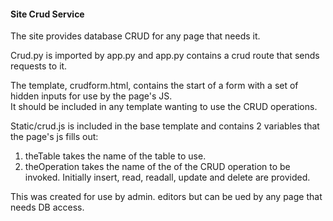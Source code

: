 #### Site Crud Service  

The site provides database CRUD for any page that needs it. 

Crud.py is imported by app.py and app.py contains a crud route that sends requests to it.  

The template, crudform.html, contains the start of a form with a set of hidden inputs for use by the page's JS.  
It should be included in any template wanting to use the CRUD operations.
  
Static/crud.js is included in the base template and contains 2 variables that the page's js fills out:  
 1. theTable takes the name of the table to use.
 2. theOperation takes the name of the of the CRUD operation to be invoked. Initially insert, read, readall, update and delete are provided.
 
 This was created for use by admin. editors but can be ued by any page that needs DB access.


 
